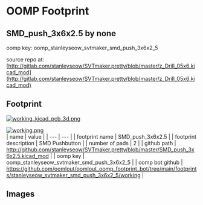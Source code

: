 # OOMP Footprint  
## SMD_push_3x6x2.5  by none  
  
oomp key: oomp_stanleyseow_svtmaker_smd_push_3x6x2_5  
  
source repo at: [http://gitlab.com/stanleyseow/SVTmaker.pretty/blob/master/z_Drill_05x6.kicad_mod](http://gitlab.com/stanleyseow/SVTmaker.pretty/blob/master/z_Drill_05x6.kicad_mod)  
## Footprint  
  
[![working_kicad_pcb_3d.png](working_kicad_pcb_3d_600.png)](working_kicad_pcb_3d.png)  
  
[![working.png](working_600.png)](working.png)  
| name | value | 
| --- | --- | 
| footprint name | SMD_push_3x6x2.5 | 
| footprint description | SMD Pushbutton | 
| number of pads | 2 | 
| github path | http://github.com/stanleyseow/SVTmaker.pretty/blob/master/SMD_push_3x6x2.5.kicad_mod | 
| oomp key | oomp_stanleyseow_svtmaker_smd_push_3x6x2_5 | 
| oomp bot github | https://github.com/oomlout/oomlout_oomp_footprint_bot/tree/main/footprints/stanleyseow_svtmaker_smd_push_3x6x2_5/working | 
## Images  
